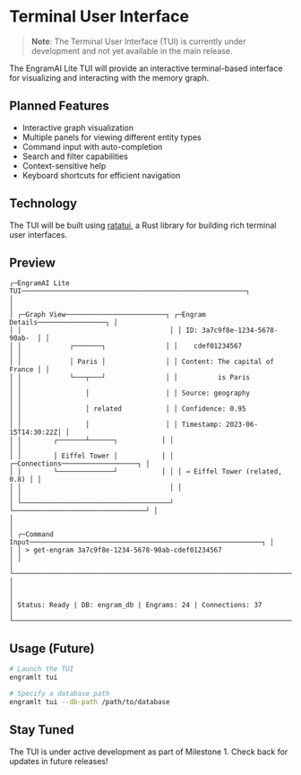 # Terminal User Interface

> **Note**: The Terminal User Interface (TUI) is currently under development and not yet available in the main release.

The EngramAI Lite TUI will provide an interactive terminal-based interface for visualizing and interacting with the memory graph.

## Planned Features

- Interactive graph visualization
- Multiple panels for viewing different entity types
- Command input with auto-completion
- Search and filter capabilities
- Context-sensitive help
- Keyboard shortcuts for efficient navigation

## Technology

The TUI will be built using [ratatui](https://github.com/ratatui-org/ratatui), a Rust library for building rich terminal user interfaces.

## Preview

```
┌─EngramAI Lite TUI────────────────────────────────────────────────────────┐
│                                                                           │
│ ┌─Graph View─────────────────────────┐ ┌─Engram Details─────────────────┐ │
│ │                                     │ │ ID: 3a7c9f8e-1234-5678-90ab-  │ │
│ │            ┌───────┐               │ │    cdef01234567                │ │
│ │            │ Paris │               │ │ Content: The capital of France │ │
│ │            └───┬───┘               │ │          is Paris              │ │
│ │                │                   │ │ Source: geography              │ │
│ │                │ related           │ │ Confidence: 0.95               │ │
│ │                │                   │ │ Timestamp: 2023-06-15T14:30:22Z│ │
│ │        ┌───────┴──────┐           │ │                                 │ │
│ │        │ Eiffel Tower │           │ │ ┌─Connections───────────────────┐ │
│ │        └──────────────┘           │ │ │ → Eiffel Tower (related, 0.8) │ │
│ │                                     │ │                                 │ │
│ └─────────────────────────────────────┘ └─────────────────────────────────┘ │
│                                                                           │
│ ┌─Command Input──────────────────────────────────────────────────────────┐ │
│ │ > get-engram 3a7c9f8e-1234-5678-90ab-cdef01234567                     │ │
│ └───────────────────────────────────────────────────────────────────────┘ │
│                                                                           │
│ Status: Ready | DB: engram_db | Engrams: 24 | Connections: 37            │
└───────────────────────────────────────────────────────────────────────────┘
```

## Usage (Future)

```bash
# Launch the TUI
engramlt tui

# Specify a database path
engramlt tui --db-path /path/to/database
```

## Stay Tuned

The TUI is under active development as part of Milestone 1. Check back for updates in future releases!